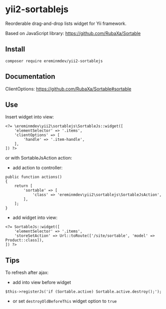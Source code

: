 # yii2-sortablejs

Reorderable drag-and-drop lists widget for Yii framework.

Based on JavaScript library: https://github.com/RubaXa/Sortable

## Install

``composer require ereminmdev/yii2-sortablejs``

## Documentation

ClientOptions: https://github.com/RubaXa/Sortable#sortable

## Use

Insert widget into view:

```
<?= \ereminmdev\yii2\sortablejs\SortableJs::widget([
    'elementSelector' => '.items',
    'clientOptions' => [
        'handle' => '.item-handle',
    ],
]) ?>
```

or with SortableJsAction action:

- add action to controller:

```
public function actions()
{
    return [
        'sortable' => [
            'class' => 'ereminmdev\yii2\sortablejs\SortableJsAction',
        ],
    ];
}
```

- add widget into view:

```
<?= SortableJs::widget([
    'elementSelector' => '.items',
    'storeSetAction' => Url::toRoute(['/site/sortable', 'model' => Product::class]),
]) ?>
```

## Tips

To refresh after ajax:

- add into view before widget

```
$this->registerJs('if (Sortable.active) Sortable.active.destroy();');
```

- or set `destroyOldBeforeThis` widget option to `true`

